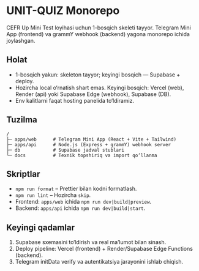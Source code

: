 # UNIT-QUIZ Monorepo

CEFR Up Mini Test loyihasi uchun 1-bosqich skeleti tayyor. Telegram Mini App (frontend) va grammY webhook (backend) yagona monorepo ichida joylashgan.

## Holat

- 1-bosqich yakun: skeleton tayyor; keyingi bosqich — Supabase + deploy.
- Hozircha local o‘rnatish shart emas. Keyingi bosqich: Vercel (web), Render (api) yoki Supabase Edge (webhook), Supabase (DB).
- Env kalitlarni faqat hosting panelida to‘ldiramiz.

## Tuzilma

```
/
├─ apps/web      # Telegram Mini App (React + Vite + Tailwind)
├─ apps/api      # Node.js (Express + grammY) webhook server
├─ db            # Supabase jadval stublari
└─ docs          # Texnik topshiriq va import qo‘llanma
```

## Skriptlar

- `npm run format` – Prettier bilan kodni formatlash.
- `npm run lint` – Hozircha `skip`.
- Frontend: `apps/web` ichida `npm run dev|build|preview`.
- Backend: `apps/api` ichida `npm run dev|build|start`.

## Keyingi qadamlar

1. Supabase sxemasini to‘ldirish va real ma’lumot bilan sinash.
2. Deploy pipeline: Vercel (frontend) + Render/Supabase Edge Functions (backend).
3. Telegram initData verify va autentikatsiya jarayonini ishlab chiqish.
